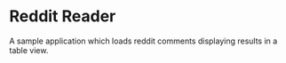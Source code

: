 # Reddit Reader

A sample application which loads reddit comments displaying results in a table view.
